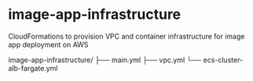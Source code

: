 # image-app-infrastructure
CloudFormations to provision VPC and container infrastructure for image app deployment on AWS

image-app-infrastructure/
├── main.yml
├── vpc.yml
└── ecs-cluster-alb-fargate.yml
